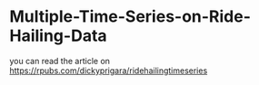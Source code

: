 # Multiple-Time-Series-on-Ride-Hailing-Data

you can read the article on https://rpubs.com/dickyprigara/ridehailingtimeseries
